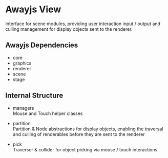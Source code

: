 # Awayjs View

Interface for scene modules, providing user interaction input / output and culling management for display objects sent to the renderer.

## Awayjs Dependencies

* core
* graphics
* renderer
* scene
* stage

## Internal Structure

* managers<br>
Mouse and Touch helper classes

* partition<br>
Partition & Node abstractions for display objects, enabling the traversal and culling of renderables before they are sent to the renderer

* pick<br>
Traverser & collider for object picking via mouse / touch interactions